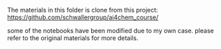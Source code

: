 The materials in this folder is clone from this project: https://github.com/schwallergroup/ai4chem_course/

some of the notebooks have been modified due to my own case. please refer to the original materials for more details.